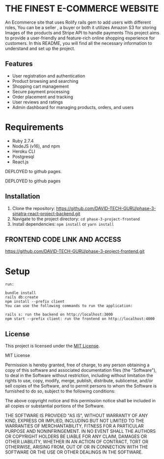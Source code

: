 # THE FINEST E-COMMERCE WEBSITE

An Ecommerce site that uses Rolify rails gem to add users with different roles, You can be a seller , a buyer or both
it utilizes Amazon S3 for storing Images of the products and Stripe API to handle payments
This project aims to provide a user-friendly and feature-rich online shopping experience for customers. In this README, you will find all the necessary information to understand and set up the project.

## Features
- User registration and authentication
- Product browsing and searching
- Shopping cart management
- Secure payment processing
- Order placement and tracking
- User reviews and ratings
- Admin dashboard for managing products, orders, and users


# Requirements

- Ruby 2.7.4
- NodeJS (v16), and npm
- Heroku CLI
- Postgresql
- React.js
 
DEPLOYED to github pages.

DEPLOYED to github pages

## Installation
1. Clone the repository: https://github.com/DAVID-TECH-GURU/phase-3-sinatra-react-project-backend.git
2. Navigate to the project directory: `cd phase-3-project-frontend`
3. Install dependencies: `npm install` or `yarn install`

## FRONTEND CODE LINK AND ACCESS
https://github.com/DAVID-TECH-GURU/phase-3-project-frontend.git

# Setup

```
run:

bundle install
rails db:create
npm install --prefix client
You can use the following commands to run the application:

rails s: run the backend on http://localhost:3000
npm start --prefix client: run the frontend on http://localhost:4000
```

## License
This project is licensed under the [MIT License](LICENSE).

MIT License

Permission is hereby granted, free of charge, to any person obtaining a copy
of this software and associated documentation files (the "Software"), to deal
in the Software without restriction, including without limitation the rights
to use, copy, modify, merge, publish, distribute, sublicense, and/or sell
copies of the Software, and to permit persons to whom the Software is
furnished to do so, subject to the following conditions:

The above copyright notice and this permission notice shall be included in all
copies or substantial portions of the Software.

THE SOFTWARE IS PROVIDED "AS IS", WITHOUT WARRANTY OF ANY KIND, EXPRESS OR
IMPLIED, INCLUDING BUT NOT LIMITED TO THE WARRANTIES OF MERCHANTABILITY,
FITNESS FOR A PARTICULAR PURPOSE AND NONINFRINGEMENT. IN NO EVENT SHALL THE
AUTHORS OR COPYRIGHT HOLDERS BE LIABLE FOR ANY CLAIM, DAMAGES OR OTHER
LIABILITY, WHETHER IN AN ACTION OF CONTRACT, TORT OR OTHERWISE, ARISING FROM,
OUT OF OR IN CONNECTION WITH THE SOFTWARE OR THE USE OR OTHER DEALINGS IN THE
SOFTWARE.
